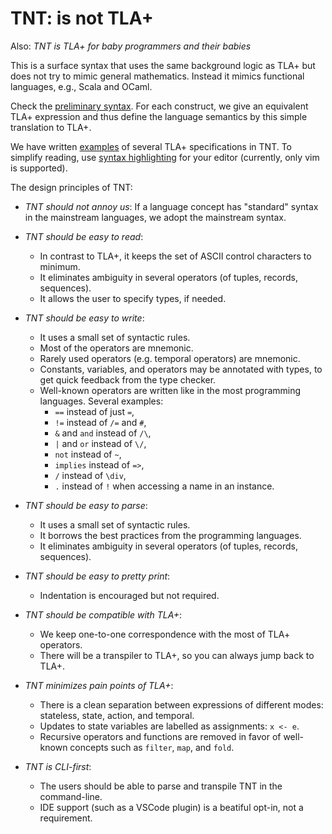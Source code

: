 # TNT: is not TLA+

Also: *TNT is TLA+ for baby programmers and their babies*

This is a surface syntax that uses the same background logic as TLA+ but does
not try to mimic general mathematics. Instead it mimics functional languages,
e.g., Scala and OCaml.

Check the [preliminary syntax](./doc/lang.md). For each construct, we give
an equivalent TLA+ expression and thus define the language semantics by
this simple translation to TLA+.

We have written [examples](./examples) of several TLA+ specifications in TNT.
To simplify reading, use [syntax highlighting](./editor-plugins) for your
editor (currently, only vim is supported).

The design principles of TNT:

 - *TNT should not annoy us*:
   If a language concept has "standard" syntax in the mainstream languages,
   we adopt the mainstream syntax.

 - *TNT should be easy to read*:
    - In contrast to TLA+, it keeps the set of ASCII control characters to minimum.
    - It eliminates ambiguity in several operators (of tuples, records, sequences).
    - It allows the user to specify types, if needed.

 - *TNT should be easy to write*:
    - It uses a small set of syntactic rules.
    - Most of the operators are mnemonic.
    - Rarely used operators (e.g. temporal operators) are mnemonic.
    - Constants, variables, and operators may be annotated with types,
      to get quick feedback from the type checker.
    - Well-known operators are written like in the most programming languages.
      Several examples:
        * `==` instead of just `=`,
        * `!=` instead of `/=` and `#`,
        * `&` and `and` instead of `/\`,
        * `|` and `or` instead of `\/`,
        * `not` instead of `~`,
        * `implies` instead of `=>`,
        * `/` instead of `\div`,
        * `.` instead of `!` when accessing a name in an instance.

 - *TNT should be easy to parse*: 
    - It uses a small set of syntactic rules.
    - It borrows the best practices from the programming languages.
    - It eliminates ambiguity in several operators (of tuples, records, sequences).

 - *TNT should be easy to pretty print*: 
    - Indentation is encouraged but not required.

 - *TNT should be compatible with TLA+*:
    - We keep one-to-one correspondence with the most of TLA+ operators.
    - There will be a transpiler to TLA+, so you can always jump back to TLA+.

 - *TNT minimizes pain points of TLA+*:
    - There is a clean separation between expressions of different modes:
        stateless, state, action, and temporal.
    - Updates to state variables are labelled as assignments: `x <- e`.
    - Recursive operators and functions are removed in favor of
      well-known concepts such as `filter`, `map`, and `fold`.

 - *TNT is CLI-first*:
    - The users should be able to parse and transpile TNT in the command-line.
    - IDE support (such as a VSCode plugin) is a beatiful opt-in, not a requirement.

